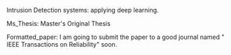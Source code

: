 Intrusion Detection systems: applying deep learning.

Ms_Thesis: Master's Original Thesis

Formatted_paper: I am going to submit the paper to a good journal named " IEEE Transactions on Reliability" soon.

